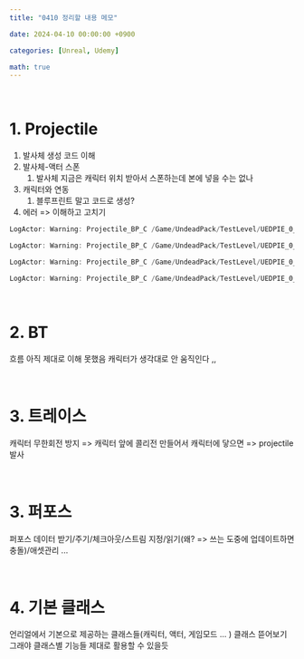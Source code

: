 ```yaml
---
title: "0410 정리할 내용 메모"

date: 2024-04-10 00:00:00 +0900

categories: [Unreal, Udemy]

math: true
---
```



<br>


# 1. Projectile



1.   발사체 생성 코드 이해
2.   발사체-액터 스폰
     1.   발사체 지금은 캐릭터 위치 받아서 스폰하는데 본에 넣을 수는 없나
3.   캐릭터와 연동
     1.   블루프린트 말고 코드로 생성?
4.   에러 => 이해하고 고치기

```cpp
LogActor: Warning: Projectile_BP_C /Game/UndeadPack/TestLevel/UEDPIE_0_Hi.Hi:PersistentLevel.Projectile_BP_C_0 has natively added scene component(s), but none of them were set as the actor's RootComponent - picking one arbitrarily

LogActor: Warning: Projectile_BP_C /Game/UndeadPack/TestLevel/UEDPIE_0_Hi.Hi:PersistentLevel.Projectile_BP_C_1 has natively added scene component(s), but none of them were set as the actor's RootComponent - picking one arbitrarily

LogActor: Warning: Projectile_BP_C /Game/UndeadPack/TestLevel/UEDPIE_0_Hi.Hi:PersistentLevel.Projectile_BP_C_2 has natively added scene component(s), but none of them were set as the actor's RootComponent - picking one arbitrarily

LogActor: Warning: Projectile_BP_C /Game/UndeadPack/TestLevel/UEDPIE_0_Hi.Hi:PersistentLevel.Projectile_BP_C_3 has natively added scene component(s), but none of them were set as the actor's RootComponent - picking one arbitrarily
```

<br>



# 2. BT

흐름 아직 제대로 이해 못했음 캐릭터가 생각대로 안 움직인다 ,,

<br>

# 3. 트레이스

캐릭터 무한회전 방지 => 캐릭터 앞에 콜리전 만들어서 캐릭터에 닿으면 => projectile 발사

<br>

# 3. 퍼포스 

퍼포스 데이터 받기/주기/체크아웃/스트림 지정/읽기(왜? => 쓰는 도중에 업데이트하면 충돌)/애셋관리 ...

<br>

# 4. 기본 클래스

언리얼에서 기본으로 제공하는 클래스들(캐릭터, 액터, 게임모드 ... ) 클래스 뜯어보기 그래야 클래스별 기능들 제대로 활용할 수 있을듯 
